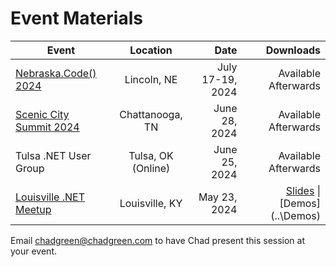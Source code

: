 # Event Materials

| Event                                                        |      Location      |             Date |                                                    Downloads |
| ------------------------------------------------------------ | :----------------: | ---------------: | -----------------------------------------------------------: |
| [Nebraska.Code() 2024](https://nebraskacode.amegala.com/)    |    Lincoln, NE     | July 17-19, 2024 |                                         Available Afterwards |
| [Scenic City Summit 2024](https://sceniccitysummit.com/)     |  Chattanooga, TN   |    June 28, 2024 |                                         Available Afterwards |
| Tulsa .NET User Group                                        | Tulsa, OK (Online) |    June 25, 2024 |                                         Available Afterwards |
| [Louisville .NET Meetup](https://www.meetup.com/louisville-dotnet/events/300463326/) |   Louisville, KY   |     May 23, 2024 | [Slides](EssentialSoftwareDesignPatterns-LouDotNet.pdf) \| [Demos](..\Demos\) |

Email [chadgreen@chadgreen.com](mailto:chadgreen@chadgreen.com?subject=Presentation%20Request:%20Presentation%20Title) to have Chad present this session at your event.
